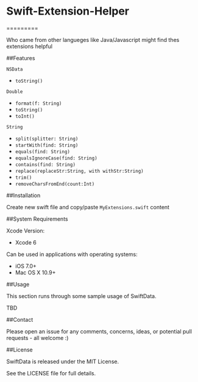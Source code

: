 # Swift-Extension-Helper

=========

Who came from other langueges like Java/Javascript might find thes extensions helpful


##Features

`NSData`
- `toString()`

`Double`
- `format(f: String)`
- `toString()`
- `toInt()`

`String`
- `split(splitter: String)`
- `startWith(find: String)`
- `equals(find: String)`
- `equalsIgnoreCase(find: String)`
- `contains(find: String)`
- `replace(replaceStr:String, with withStr:String)`
- `trim()`
- `removeCharsFromEnd(count:Int)`




##Installation

Create new swift file and copy/paste `MyExtensions.swift` content


##System Requirements

Xcode Version:

- Xcode 6

Can be used in applications with operating systems:

- iOS 7.0+
- Mac OS X 10.9+


##Usage

This section runs through some sample usage of SwiftData.

TBD



##Contact

Please open an issue for any comments, concerns, ideas, or potential pull requests - all welcome :)


##License

SwiftData is released under the MIT License.

See the LICENSE file for full details.
